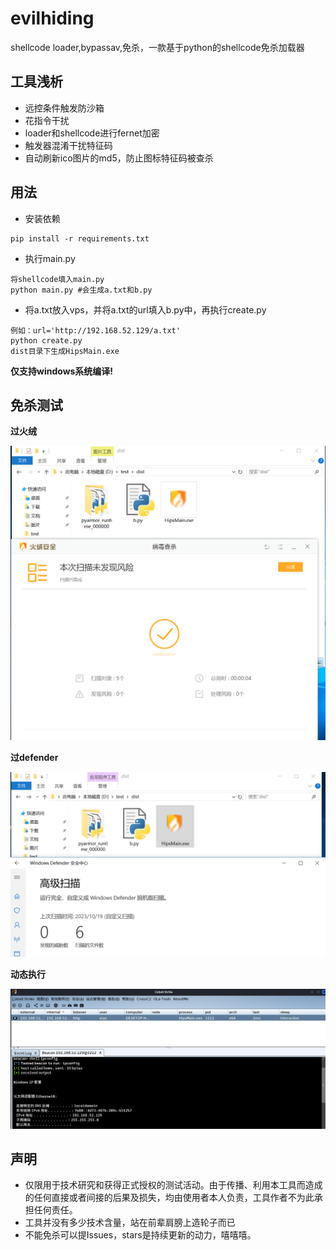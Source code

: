 # evilhiding

shellcode loader,bypassav,免杀，一款基于python的shellcode免杀加载器

## 工具浅析

- 远控条件触发防沙箱
- 花指令干扰
- loader和shellcode进行fernet加密
- 触发器混淆干扰特征码
- 自动刷新ico图片的md5，防止图标特征码被查杀



## 用法

- 安装依赖

```
pip install -r requirements.txt
```

- 执行main.py

```
将shellcode填入main.py
python main.py #会生成a.txt和b.py
```

- 将a.txt放入vps，并将a.txt的url填入b.py中，再执行create.py

```
例如：url='http://192.168.52.129/a.txt'
python create.py
dist目录下生成HipsMain.exe
```

**仅支持windows系统编译!**



## 免杀测试

**过火绒**

![](picture/image-20231019203001783.png)

**过defender**

![](picture/image-20231019204156899.png)

**动态执行**

![image-20231020182032610](picture/image-20231020182032610.png)



## 声明

- 仅限用于技术研究和获得正式授权的测试活动。由于传播、利用本工具而造成的任何直接或者间接的后果及损失，均由使用者本人负责，工具作者不为此承担任何责任。
- 工具并没有多少技术含量，站在前辈肩膀上造轮子而已
- 不能免杀可以提Issues，stars是持续更新的动力，嘻嘻嘻。